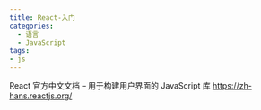```yaml
---
title: React-入门
categories:
  - 语言
  - JavaScript
tags:
- js
---
```


React 官方中文文档 – 用于构建用户界面的 JavaScript 库
https://zh-hans.reactjs.org/
